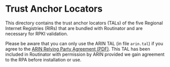 Trust Anchor Locators
=====================

This directory contains the trust anchor locators (TALs) of the five
Regional Internet Registries (RIRs) that are bundled with Routinator
and are necessary for RPKI validation.

Please be aware that you can only use the ARIN TAL (in file `arin.tal`)
if you agree to the [ARIN Relying Party Agreement (PDF)]. This TAL has been
included in Routinator with permission by ARIN provided we gain agreement
to the RPA before installation or use.

[ARIN Relying Party Agreement (PDF)]: https://www.arin.net/resources/manage/rpki/rpa.pdf
